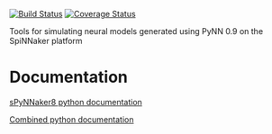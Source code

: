 [![Build Status](https://travis-ci.org/SpiNNakerManchester/sPyNNaker8.svg?branch=master)](https://travis-ci.org/SpiNNakerManchester/sPyNNaker8)
[![Coverage Status](https://coveralls.io/repos/github/SpiNNakerManchester/sPyNNaker8/badge.svg?branch=master)](https://coveralls.io/github/SpiNNakerManchester/sPyNNaker8?branch=master)

Tools for simulating neural models generated using PyNN 0.9 on the SpiNNaker platform


Documentation
=============
[sPyNNaker8 python documentation](http://spynnaker8.readthedocs.io/en/latest/)

[Combined python documentation](http://spinnaker8manchester.readthedocs.io)
